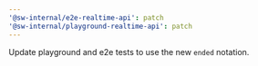 ```yaml
---
'@sw-internal/e2e-realtime-api': patch
'@sw-internal/playground-realtime-api': patch
---
```


Update playground and e2e tests to use the new `ended` notation.

